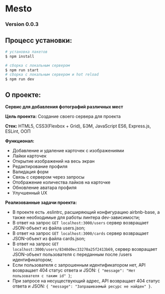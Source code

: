 # Mesto 

### Version 0.0.3

## Процесс установки:

```bash
# установка пакетов
$ npm install

# сборка с локальным сервером
$ npm run start
# сборка с локальным сервером и hot reload
$ npm run dev
```

## О проекте: 

**Сервис для добавления фотографий различных мест**

**Цель проекта:** Создание своего сервера для проекта

**Стек:** HTML5, CSS3(Flexbox + Grid), БЭМ, JavaScript ES6, Express.js, ESLint, ООП

**Функционал:**

- Добавление и удаление карточек с изображениями 
- Лайки карточек
- Открытие изображений на весь экран
- Редактирование профиля
- Валидация форм
- Связь с сервером через запросы
- Отображение количества лайков на карточке
- Обновление аватара профиля
- Улучшенный UX

**Реализованные задачи проекта:**

- В проекте есть .eslintrc, расширяющий конфигурацию airbnb-base, а также необходимые для работы линтера dev-зависимости;
- В ответ на запрос ``GET localhost:3000/users`` сервер возвращает JSON-объект из файла users.json;
- В ответ на запрос ``GET localhost:3000/cards`` сервер возвращает JSON-объект из файла cards.json;
- В ответ на запрос ``GET localhost:3000/users/8340d0ec33270a25f2413b69``, сервер возвращает JSON-объект пользователя с переданным после /users идентификатором;
- Если пользователя с запрошенным идентификатором нет, API возвращает 404 статус ответа и JSON: ``{ "message": "Нет пользователя с таким id" }``;
- При запросе на несуществующий адрес, API возвращает 404 статус ответа и JSON: ``{ "message": "Запрашиваемый ресурс не найден" }``.
